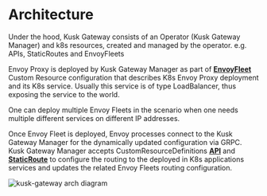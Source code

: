# Architecture

Under the hood, Kusk Gateway consists of an Operator (Kusk Gateway Manager) and k8s resources, 
created and managed by the operator. e.g. APIs, StaticRoutes and EnvoyFleets

Envoy Proxy is deployed by Kusk Gateway Manager as part of [**EnvoyFleet**](../customresources/envoyfleet.md) 
Custom Resource configuration that describes K8s Envoy Proxy deployment and its K8s service.
Usually this service is of type LoadBalancer, thus exposing the service to the world.

One can deploy multiple Envoy Fleets in the scenario when one needs multiple different services on different IP addresses.

Once Envoy Fleet is deployed, Envoy processes connect to the Kusk Gateway Manager for the dynamically updated configuration via GRPC.
Kusk Gateway Manager accepts CustomResourceDefinitions [**API**](../customresources/api.md) 
and [**StaticRoute**](../customresources/staticroute.md) to configure the routing to the deployed in K8s applications services 
and updates the related Envoy Fleets routing configuration.

![kusk-gateway arch diagram](../img/arch.png)
